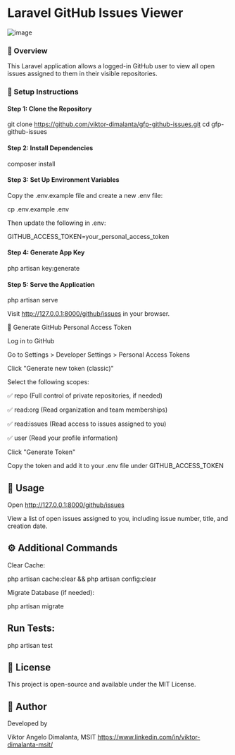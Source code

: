 # Laravel GitHub Issues Viewer

![image](https://github.com/user-attachments/assets/c7caeff2-3d37-400d-969b-8e6040bc9075)


### 📌 Overview

This Laravel application allows a logged-in GitHub user to view all open issues assigned to them in their visible repositories.

### 🚀 Setup Instructions

#### Step 1: Clone the Repository

git clone https://github.com/viktor-dimalanta/gfp-github-issues.git
cd gfp-github-issues

#### Step 2: Install Dependencies

composer install

#### Step 3: Set Up Environment Variables

Copy the .env.example file and create a new .env file:

cp .env.example .env

Then update the following in .env:

GITHUB_ACCESS_TOKEN=your_personal_access_token

#### Step 4: Generate App Key

php artisan key:generate

#### Step 5: Serve the Application

php artisan serve

Visit http://127.0.0.1:8000/github/issues in your browser.

🔑 Generate GitHub Personal Access Token

Log in to GitHub

Go to Settings > Developer Settings > Personal Access Tokens

Click "Generate new token (classic)"

Select the following scopes:

✅ repo (Full control of private repositories, if needed)

✅ read:org (Read organization and team memberships)

✅ read:issues (Read access to issues assigned to you)

✅ user (Read your profile information)

Click "Generate Token"

Copy the token and add it to your .env file under GITHUB_ACCESS_TOKEN

## 📌 Usage

Open http://127.0.0.1:8000/github/issues

View a list of open issues assigned to you, including issue number, title, and creation date.

## ⚙️ Additional Commands

Clear Cache:

php artisan cache:clear && php artisan config:clear

Migrate Database (if needed):

php artisan migrate

## Run Tests:

php artisan test

## 📜 License

This project is open-source and available under the MIT License.

## 👤 Author

Developed by

Viktor Angelo Dimalanta, MSIT https://www.linkedin.com/in/viktor-dimalanta-msit/

